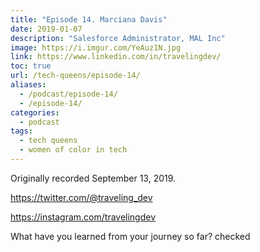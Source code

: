 ```yaml
---
title: "Episode 14. Marciana Davis"
date: 2019-01-07
description: "Salesforce Administrator, MAL Inc"
image: https://i.imgur.com/YeAuz1N.jpg
link: https://www.linkedin.com/in/travelingdev/
toc: true
url: /tech-queens/episode-14/
aliases:
  - /podcast/episode-14/
  - /episode-14/
categories:
  - podcast
tags:
  - tech queens
  - women of color in tech
---
```


Originally recorded September 13, 2019.

https://twitter.com/@traveling_dev

https://instagram.com/travelingdev

What have you learned from your journey so far? checked
